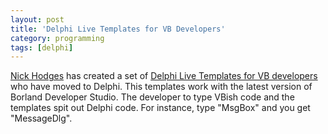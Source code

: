 ```yaml
---
layout: post
title: 'Delphi Live Templates for VB Developers'
category: programming
tags: [delphi]
---
```


[Nick Hodges](http://www.lemanix.com/nickblog/default.aspx) has created a set of [Delphi Live Templates for VB developers](http://www.lemanix.com/nickblog/PermaLink,guid,e407798f-32bd-43cb-96d9-e1f5b04ae316.aspx) who have moved to Delphi.  This templates work with the latest version of Borland Developer Studio.  The developer to type VBish code and the templates spit out Delphi code.  For instance, type "MsgBox" and you get "MessageDlg".
